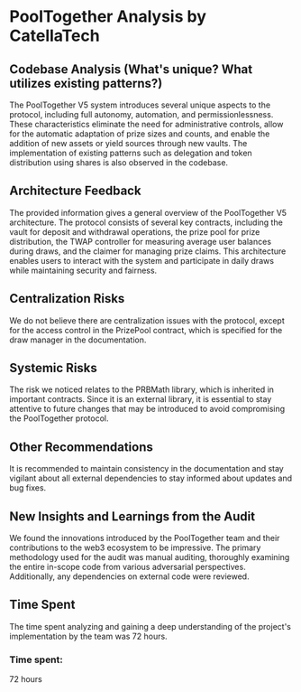 # PoolTogether Analysis by CatellaTech

## Codebase Analysis (What's unique? What utilizes existing patterns?)
The PoolTogether V5 system introduces several unique aspects to the protocol, including full autonomy, automation, and permissionlessness. These characteristics eliminate the need for administrative controls, allow for the automatic adaptation of prize sizes and counts, and enable the addition of new assets or yield sources through new vaults. The implementation of existing patterns such as delegation and token distribution using shares is also observed in the codebase.

## Architecture Feedback
The provided information gives a general overview of the PoolTogether V5 architecture. The protocol consists of several key contracts, including the vault for deposit and withdrawal operations, the prize pool for prize distribution, the TWAP controller for measuring average user balances during draws, and the claimer for managing prize claims. This architecture enables users to interact with the system and participate in daily draws while maintaining security and fairness.

## Centralization Risks
We do not believe there are centralization issues with the protocol, except for the access control in the PrizePool contract, which is specified for the draw manager in the documentation.

## Systemic Risks
The risk we noticed relates to the PRBMath library, which is inherited in important contracts. Since it is an external library, it is essential to stay attentive to future changes that may be introduced to avoid compromising the PoolTogether protocol.

## Other Recommendations
It is recommended to maintain consistency in the documentation and stay vigilant about all external dependencies to stay informed about updates and bug fixes.

## New Insights and Learnings from the Audit
We found the innovations introduced by the PoolTogether team and their contributions to the web3 ecosystem to be impressive. The primary methodology used for the audit was manual auditing, thoroughly examining the entire in-scope code from various adversarial perspectives. Additionally, any dependencies on external code were reviewed.

## Time Spent
The time spent analyzing and gaining a deep understanding of the project's implementation by the team was 72 hours.

### Time spent:
72 hours